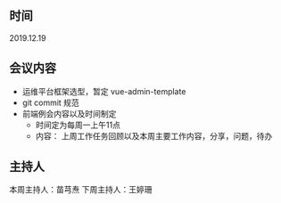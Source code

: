 ## 时间
2019.12.19

## 会议内容

- 运维平台框架选型，暂定 vue-admin-template
- git commit 规范
- 前端例会内容以及时间制定
    - 时间定为每周一上午11点
    - 内容： 上周工作任务回顾以及本周主要工作内容，分享，问题，待办

## 主持人
本周主持人：苗芎焘
下周主持人：王婷珊